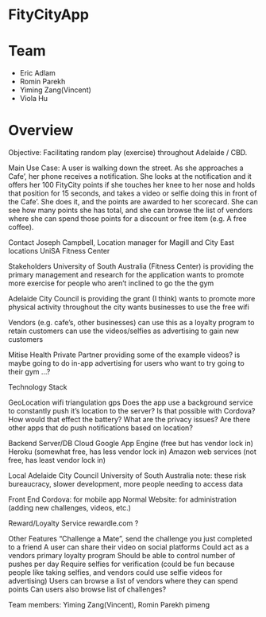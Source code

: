 FityCityApp
===========

Team
====
- Eric Adlam
- Romin Parekh
- Yiming Zang(Vincent)
- Viola Hu


Overview
===========

Objective: 
Facilitating random play (exercise) throughout Adelaide / CBD.

Main Use Case: 
A user is walking down the street. As she approaches a Cafe’, her phone receives a notification. She looks at the notification and it offers her 100 FityCity points if she touches her knee to her nose and holds that position for 15 seconds, and takes a video or selfie doing this in front of the Cafe’. She does it, and the points are awarded to her scorecard. She can see how many points she has total, and she can browse the list of vendors where she can spend those points for a discount or free item (e.g. A free coffee).

Contact
Joseph Campbell, Location manager for Magill and City East locations
UniSA Fitness Center

Stakeholders
University of South Australia (Fitness Center)
is providing the primary management and research for the application
wants to promote more exercise for people who aren’t inclined to go the the gym

Adelaide City Council
is providing the grant (I think)
wants to promote more physical activity throughout the city
wants businesses to use the free wifi

Vendors (e.g. cafe’s, other businesses)
can use this as a loyalty program to retain customers
can use the videos/selfies as advertising to gain new customers

Mitise Health 
Private Partner
providing some of the example videos?
is maybe going to do in-app advertising for users who want to try going to their gym …? 





Technology Stack

GeoLocation
wifi triangulation
gps
Does the app use a background service to constantly push it’s location to the server? Is that possible with Cordova? How would that effect the battery? What are the privacy issues? Are there other apps that do push notifications based on location?

Backend Server/DB
Cloud
Google App Engine (free but has vendor lock in)
Heroku (somewhat free, has less vendor lock in)
Amazon web services (not free, has least vendor lock in)

Local
Adelaide City Council
University of South Australia
note: these risk bureaucracy, slower development, more people needing to access data

Front End
Cordova: for mobile app
Normal Website: for administration (adding new challenges, videos, etc.)

Reward/Loyalty Service
rewardle.com ?


Other Features
“Challenge a Mate”, send the challenge you just completed to a friend
A user can share their video on social platforms
Could act as a vendors primary loyalty program
Should be able to control number of pushes per day
Require selfies for verification (could be fun because people like taking selfies, and vendors could use selfie videos for advertising)
Users can browse a list of vendors where they can spend points
Can users also browse list of challenges?



Team members:
Yiming Zang(Vincent), Romin Parekh
pimeng


